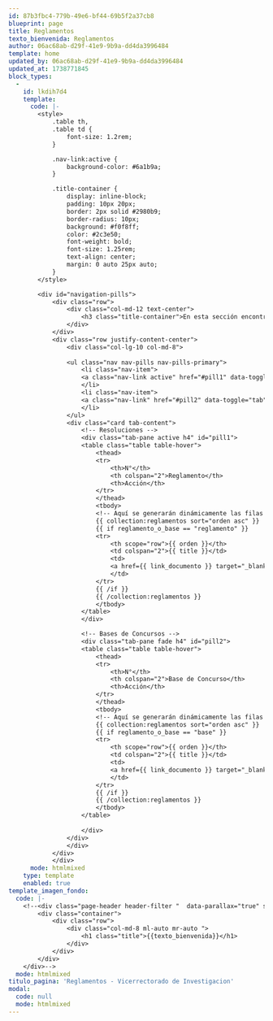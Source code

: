 ```yaml
---
id: 87b3fbc4-779b-49e6-bf44-69b5f2a37cb8
blueprint: page
title: Reglamentos
texto_bienvenida: Reglamentos
author: 06ac68ab-d29f-41e9-9b9a-dd4da3996484
template: home
updated_by: 06ac68ab-d29f-41e9-9b9a-dd4da3996484
updated_at: 1738771845
block_types:
  -
    id: lkdih7d4
    template:
      code: |-
        <style>
            .table th,
            .table td {
                font-size: 1.2rem;
            }

            .nav-link:active {
                background-color: #6a1b9a;
            }

            .title-container {
                display: inline-block;
                padding: 10px 20px;
                border: 2px solid #2980b9; 
                border-radius: 10px; 
                background: #f0f8ff;
                color: #2c3e50; 
                font-weight: bold;
                font-size: 1.25rem; 
                text-align: center;
                margin: 0 auto 25px auto; 
            }
        </style>

        <div id="navigation-pills">
            <div class="row">
                <div class="col-md-12 text-center">
                    <h3 class="title-container">En esta sección encontrarás los reglamentos y bases de concursos vigentes del Vicerrectorado de Investigación de la Universidad Nacional Micaela Bastidas de Apurímac (UNAMBA).</h3>
                </div>
            </div>
            <div class="row justify-content-center">
                <div class="col-lg-10 col-md-8">
               
                <ul class="nav nav-pills nav-pills-primary">
                    <li class="nav-item">
                    <a class="nav-link active" href="#pill1" data-toggle="tab">Reglamentos</a>
                    </li>
                    <li class="nav-item">
                    <a class="nav-link" href="#pill2" data-toggle="tab">Bases de concursos</a>
                    </li>
                </ul>
                <div class="card tab-content">
                    <!-- Resoluciones -->
                    <div class="tab-pane active h4" id="pill1">
                    <table class="table table-hover">
                        <thead>
                        <tr>
                            <th>N°</th>
                            <th colspan="2">Reglamento</th>
                            <th>Acción</th>
                        </tr>
                        </thead>
                        <tbody>
                        <!-- Aquí se generarán dinámicamente las filas -->
                        {{ collection:reglamentos sort="orden asc" }}
                        {{ if reglamento_o_base == "reglamento" }}
                        <tr>
                            <th scope="row">{{ orden }}</th>
                            <td colspan="2">{{ title }}</td>
                            <td>
                            <a href={{ link_documento }} target="_blank">Ver</a>
                            </td>
                        </tr>
                        {{ /if }}
                        {{ /collection:reglamentos }}
                        </tbody>
                    </table>
                    </div>

                    <!-- Bases de Concursos -->
                    <div class="tab-pane fade h4" id="pill2">
                    <table class="table table-hover">
                        <thead>
                        <tr>
                            <th>N°</th>
                            <th colspan="2">Base de Concurso</th>
                            <th>Acción</th>
                        </tr>
                        </thead>
                        <tbody>
                        <!-- Aquí se generarán dinámicamente las filas -->
                        {{ collection:reglamentos sort="orden asc" }}
                        {{ if reglamento_o_base == "base" }}
                        <tr>
                            <th scope="row">{{ orden }}</th>
                            <td colspan="2">{{ title }}</td>
                            <td>
                            <a href={{ link_documento }} target="_blank">Ver</a>
                            </td>
                        </tr>
                        {{ /if }}
                        {{ /collection:reglamentos }}
                        </tbody>
                    </table>
                    
                    </div>
                </div>
                </div>
            </div>
            </div>
      mode: htmlmixed
    type: template
    enabled: true
template_imagen_fondo:
  code: |-
    <!--<div class="page-header header-filter "  data-parallax="true" style="background-image: url('/assets/a_home_otros/reglamento.jpg');">
        <div class="container">
            <div class="row">
                <div class="col-md-8 ml-auto mr-auto ">
                    <h1 class="title">{{texto_bienvenida}}</h1>
                </div>
            </div>
        </div>
    </div>-->
  mode: htmlmixed
titulo_pagina: 'Reglamentos - Vicerrectorado de Investigacion'
modal:
  code: null
  mode: htmlmixed
---
```


